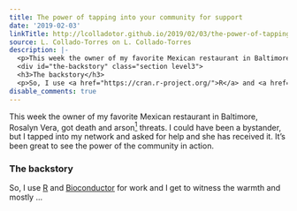 ```yaml
---
title: The power of tapping into your community for support
date: '2019-02-03'
linkTitle: http://lcolladotor.github.io/2019/02/03/the-power-of-tapping-into-your-community-for-support/
source: L. Collado-Torres on L. Collado-Torres
description: |-
  <p>This week the owner of my favorite Mexican restaurant in Baltimore, Rosalyn Vera, got death and arson<a href="#fn1" class="footnote-ref" id="fnref1"><sup>1</sup></a> threats. I could have been a bystander, but I tapped into my network and asked for help and she has received it. It’s been great to see the power of the community in action.</p>
  <div id="the-backstory" class="section level3">
  <h3>The backstory</h3>
  <p>So, I use <a href="https://cran.r-project.org/">R</a> and <a href="https://support.bioconductor.org/">Bioconductor</a> for work and I get to witness the warmth and mostly ...
disable_comments: true
---
```

<p>This week the owner of my favorite Mexican restaurant in Baltimore, Rosalyn Vera, got death and arson<a href="#fn1" class="footnote-ref" id="fnref1"><sup>1</sup></a> threats. I could have been a bystander, but I tapped into my network and asked for help and she has received it. It’s been great to see the power of the community in action.</p>
<div id="the-backstory" class="section level3">
<h3>The backstory</h3>
<p>So, I use <a href="https://cran.r-project.org/">R</a> and <a href="https://support.bioconductor.org/">Bioconductor</a> for work and I get to witness the warmth and mostly ...